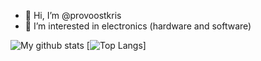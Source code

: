 - 👋 Hi, I’m @provoostkris
- 👀 I’m interested in electronics (hardware and software)


![My github stats](https://github-readme-stats.vercel.app/api?username=provoostkris)
[![Top Langs](https://github-readme-stats.vercel.app/api/top-langs/?username=provoostkris)]
<!---
provoostkris/provoostkris is a ✨ special ✨ repository because its `README.md` (this file) appears on your GitHub profile.
You can click the Preview link to take a look at your changes.
--->
